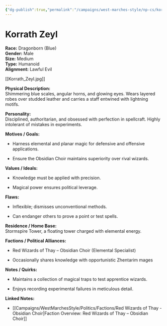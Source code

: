 ```yaml
---
{"dg-publish":true,"permalink":"/campaigns/west-marches-style/np-cs/korrath-zeyl/"}
---
```


# Korrath Zeyl

**Race:** Dragonborn (Blue)  
**Gender:** Male  
**Size:** Medium  
**Type:** Humanoid  
**Alignment:** Lawful Evil

[[Korrath_Zeyl.jpg]]

**Physical Description:**  
Shimmering blue scales, angular horns, and glowing eyes. Wears layered robes over studded leather and carries a staff entwined with lightning motifs.

**Personality:**  
Disciplined, authoritarian, and obsessed with perfection in spellcraft. Highly intolerant of mistakes in experiments.

**Motives / Goals:**

- Harness elemental and planar magic for defensive and offensive applications.
    
- Ensure the Obsidian Choir maintains superiority over rival wizards.
    

**Values / Ideals:**

- Knowledge must be applied with precision.
    
- Magical power ensures political leverage.
    

**Flaws:**

- Inflexible; dismisses unconventional methods.
    
- Can endanger others to prove a point or test spells.
    

**Residence / Home Base:**  
Stormspire Tower, a floating tower charged with elemental energy.

**Factions / Political Alliances:**

- Red Wizards of Thay – Obsidian Choir (Elemental Specialist)
    
- Occasionally shares knowledge with opportunistic Zhentarim mages
    

**Notes / Quirks:**

- Maintains a collection of magical traps to test apprentice wizards.
    
- Enjoys recording experimental failures in meticulous detail.
    

**Linked Notes:**

- [[Campaigns/WestMarchesStyle/Politics/Factions/Red Wizards of Thay - Obsidian Choir\|Faction Overview: Red Wizards of Thay – Obsidian Choir]]